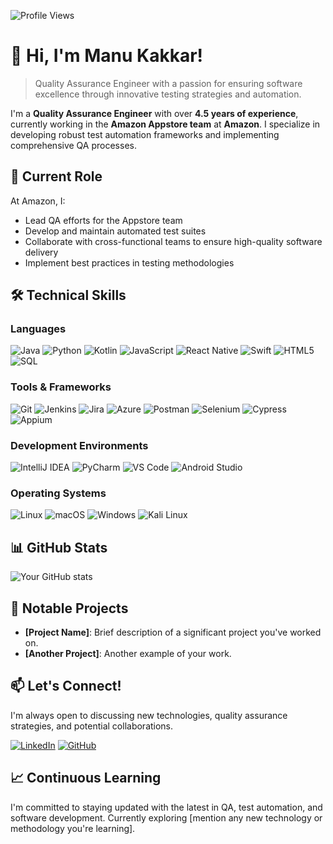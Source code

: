 ![Profile Views](https://komarev.com/ghpvc/?username=manukakk&color=green)

# 👋 Hi, I'm Manu Kakkar!

> Quality Assurance Engineer with a passion for ensuring software excellence through innovative testing strategies and automation.

I'm a **Quality Assurance Engineer** with over **4.5 years of experience**, currently working in the **Amazon Appstore team** at **Amazon**. I specialize in developing robust test automation frameworks and implementing comprehensive QA processes.

## 🌟 Current Role

At Amazon, I:
- Lead QA efforts for the Appstore team
- Develop and maintain automated test suites
- Collaborate with cross-functional teams to ensure high-quality software delivery
- Implement best practices in testing methodologies

## 🛠️ Technical Skills

### Languages
![Java](https://img.shields.io/badge/-Java-007396?style=flat-square&logo=java)
![Python](https://img.shields.io/badge/-Python-3776AB?style=flat-square&logo=python&logoColor=white)
![Kotlin](https://img.shields.io/badge/-Kotlin-0095D5?style=flat-square&logo=kotlin&logoColor=white)
![JavaScript](https://img.shields.io/badge/-JavaScript-F7DF1E?style=flat-square&logo=javascript&logoColor=black)
![React Native](https://img.shields.io/badge/-React_Native-61DAFB?style=flat-square&logo=react&logoColor=black)
![Swift](https://img.shields.io/badge/-Swift-FA7343?style=flat-square&logo=swift&logoColor=white)
![HTML5](https://img.shields.io/badge/-HTML5-E34F26?style=flat-square&logo=html5&logoColor=white)
![SQL](https://img.shields.io/badge/-SQL-4479A1?style=flat-square&logo=mysql&logoColor=white)

### Tools & Frameworks
![Git](https://img.shields.io/badge/-Git-F05032?style=flat-square&logo=git&logoColor=white)
![Jenkins](https://img.shields.io/badge/-Jenkins-D24939?style=flat-square&logo=jenkins&logoColor=white)
![Jira](https://img.shields.io/badge/-Jira-0052CC?style=flat-square&logo=jira&logoColor=white)
![Azure](https://img.shields.io/badge/-Azure-0089D6?style=flat-square&logo=microsoft-azure&logoColor=white)
![Postman](https://img.shields.io/badge/-Postman-FF6C37?style=flat-square&logo=postman&logoColor=white)
![Selenium](https://img.shields.io/badge/-Selenium-43B02A?style=flat-square&logo=selenium&logoColor=white)
![Cypress](https://img.shields.io/badge/-Cypress-17202C?style=flat-square&logo=cypress&logoColor=white)
![Appium](https://img.shields.io/badge/-Appium-663399?style=flat-square&logo=appium&logoColor=white)

### Development Environments
![IntelliJ IDEA](https://img.shields.io/badge/-IntelliJ_IDEA-000000?style=flat-square&logo=intellij-idea&logoColor=white)
![PyCharm](https://img.shields.io/badge/-PyCharm-000000?style=flat-square&logo=pycharm&logoColor=white)
![VS Code](https://img.shields.io/badge/-VS_Code-007ACC?style=flat-square&logo=visual-studio-code&logoColor=white)
![Android Studio](https://img.shields.io/badge/-Android_Studio-3DDC84?style=flat-square&logo=android-studio&logoColor=white)

### Operating Systems
![Linux](https://img.shields.io/badge/-Linux-FCC624?style=flat-square&logo=linux&logoColor=black)
![macOS](https://img.shields.io/badge/-macOS-000000?style=flat-square&logo=apple&logoColor=white)
![Windows](https://img.shields.io/badge/-Windows-0078D6?style=flat-square&logo=windows&logoColor=white)
![Kali Linux](https://img.shields.io/badge/-Kali_Linux-557C94?style=flat-square&logo=kali-linux&logoColor=white)

## 📊 GitHub Stats

![Your GitHub stats](https://github-readme-stats.vercel.app/api?username=manu2551988&show_icons=true&theme=radical)

## 🚀 Notable Projects

- **[Project Name]**: Brief description of a significant project you've worked on.
- **[Another Project]**: Another example of your work.

## 📫 Let's Connect!

I'm always open to discussing new technologies, quality assurance strategies, and potential collaborations.

[![LinkedIn](https://img.shields.io/badge/LinkedIn-Manu%20Kakkar-blue)](https://www.linkedin.com/in/manu2551988/)
[![GitHub](https://img.shields.io/badge/GitHub-Manu%20Kakkar-lightgrey)](https://github.com/manukakk)

## 📈 Continuous Learning
I'm committed to staying updated with the latest in QA, test automation, and software development. Currently exploring [mention any new technology or methodology you're learning].

